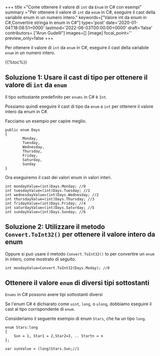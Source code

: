 +++
title   ="Come ottenere il valore di `int` da `Enum` in C# con esempi"
summary ="Per ottenere il valore di `int` da `enum` in C#, eseguire il cast della variabile enum in un numero intero."
keywords=["Valore int da enum in C#,Convertire stringa in enum in C#"]
type='post'
date='2020-01-04T18:08:51+0000'
lastmod='2022-06-03T00:00:00+0000'
draft='false'
contributors= ["Arun Gudelli"]
images=[]
[image]
focal_point=''
preview_only=false
+++

Per ottenere il valore di `int` da `enum` in C#, eseguire il cast della variabile `enum` in un numero intero.

{{%toc%}}

## Soluzione 1: Usare il cast di tipo per ottenere il valore di `int` da `enum`

Il tipo sottostante predefinito per `enums` in C# è `Int`.

Possiamo quindi eseguire il cast di tipo da `enum` a `int` per ottenere il valore intero da enum in C#.

Facciamo un esempio per capire meglio.

```
public enum Days
{
        Monday,  
        Tuesday,  
        Wednesday,  
        Thursday,  
        Friday,  
        Saturday,  
        Sunday
}
```

Ora eseguiremo il cast dei valori enum in valori interi.

```
int mondayValue=(int)Days.Monday; //0
int tuesdayValue=(int)Days.Tuesday; //1
int wednesdayValue=(int)Days.Wednesday; //2
int thursdayValue=(int)Days.Thursday; //3
int fridayValue=(int)Days.Friday; //4
int saturdayValue=(int)Days.Saturday; //5
int sundayValue=(int)Days.Sunday; //6
```

## Soluzione 2: Utilizzare il metodo `Convert.ToInt32()` per ottenere il valore intero da enum

Oppure si può usare il metodo `Convert.ToInt32()` to per convertire un `enum` in intero, come mostrato di seguito.

```
int mondayValue=Convert.ToInt32(Days.Moday); //0

```

## Ottenere il valore `enum` di diversi tipi sottostanti

`Enums` in C# possono avere tipi sottostanti diversi 

Se l'enum C# è dichiarato come `uint`, `long`, o `ulong`, dobbiamo eseguire il cast al tipo corrispondente di `enum`.

Consideriamo il seguente esempio di enum `Stars`, che ha un tipo `long`.

```
enum Stars:long 
{
    Sun = 1, Star1 = 2,Star2=3, .. Startn = n
};

var sunValue = (long)Stars.Sun;//1
```